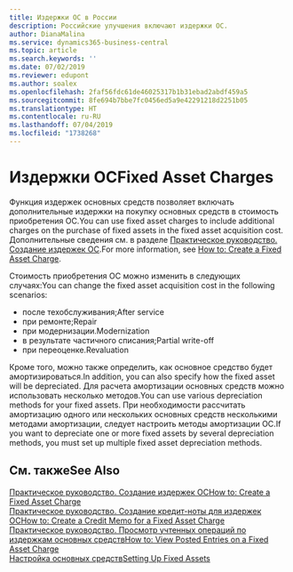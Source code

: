 ```yaml
---
title: Издержки ОС в России
description: Российские улучшения включают издержки ОС.
author: DianaMalina
ms.service: dynamics365-business-central
ms.topic: article
ms.search.keywords: ''
ms.date: 07/02/2019
ms.reviewer: edupont
ms.author: soalex
ms.openlocfilehash: 2faf56fdc61de46025317b1b31ebad2abdf459a5
ms.sourcegitcommit: 8fe694b7bbe7fc0456ed5a9e42291218d2251b05
ms.translationtype: HT
ms.contentlocale: ru-RU
ms.lasthandoff: 07/04/2019
ms.locfileid: "1738268"
---
```

# <a name="fixed-asset-charges"></a><span data-ttu-id="9869a-103">Издержки ОС</span><span class="sxs-lookup"><span data-stu-id="9869a-103">Fixed Asset Charges</span></span>

<span data-ttu-id="9869a-104">Функция издержек основных средств позволяет включать дополнительные издержки на покупку основных средств в стоимость приобретения ОС.</span><span class="sxs-lookup"><span data-stu-id="9869a-104">You can use fixed asset charges to include additional charges on the purchase of fixed assets in the fixed asset acquisition cost.</span></span> <span data-ttu-id="9869a-105">Дополнительные сведения см. в разделе [Практическое руководство. Создание издержек ОС](how-to-create-a-fixed-asset-charge.md).</span><span class="sxs-lookup"><span data-stu-id="9869a-105">For more information, see [How to: Create a Fixed Asset Charge](how-to-create-a-fixed-asset-charge.md).</span></span>  

<span data-ttu-id="9869a-106">Стоимость приобретения ОС можно изменить в следующих случаях:</span><span class="sxs-lookup"><span data-stu-id="9869a-106">You can change the fixed asset acquisition cost in the following scenarios:</span></span>  

- <span data-ttu-id="9869a-107">после техобслуживания;</span><span class="sxs-lookup"><span data-stu-id="9869a-107">After service</span></span>
- <span data-ttu-id="9869a-108">при ремонте;</span><span class="sxs-lookup"><span data-stu-id="9869a-108">Repair</span></span>
- <span data-ttu-id="9869a-109">при модернизации.</span><span class="sxs-lookup"><span data-stu-id="9869a-109">Modernization</span></span>
- <span data-ttu-id="9869a-110">в результате частичного списания;</span><span class="sxs-lookup"><span data-stu-id="9869a-110">Partial write-off</span></span>
- <span data-ttu-id="9869a-111">при переоценке.</span><span class="sxs-lookup"><span data-stu-id="9869a-111">Revaluation</span></span>

<span data-ttu-id="9869a-112">Кроме того, можно также определить, как основное средство будет амортизироваться.</span><span class="sxs-lookup"><span data-stu-id="9869a-112">In addition, you can also specify how the fixed asset will be depreciated.</span></span> <span data-ttu-id="9869a-113">Для расчета амортизации основных средств можно использовать несколько методов.</span><span class="sxs-lookup"><span data-stu-id="9869a-113">You can use various depreciation methods for your fixed assets.</span></span> <span data-ttu-id="9869a-114">При необходимости рассчитать амортизацию одного или нескольких основных средств несколькими методами амортизации, следует настроить методы амортизации ОС.</span><span class="sxs-lookup"><span data-stu-id="9869a-114">If you want to depreciate one or more fixed assets by several depreciation methods, you must set up multiple fixed asset depreciation methods.</span></span>

## <a name="see-also"></a><span data-ttu-id="9869a-115">См. также</span><span class="sxs-lookup"><span data-stu-id="9869a-115">See Also</span></span>

[<span data-ttu-id="9869a-116">Практическое руководство. Создание издержек ОС</span><span class="sxs-lookup"><span data-stu-id="9869a-116">How to: Create a Fixed Asset Charge</span></span>](How-to-Create-a-Fixed-Asset-Charge.md)  
[<span data-ttu-id="9869a-117">Практическое руководство. Создание кредит-ноты для издержек ОС</span><span class="sxs-lookup"><span data-stu-id="9869a-117">How to: Create a Credit Memo for a Fixed Asset Charge</span></span>](How-to-Create-a-Credit-Memo-for-a-Fixed-Asset-Charge.md)  
[<span data-ttu-id="9869a-118">Практическое руководство. Просмотр учтенных операций по издержкам основных средств</span><span class="sxs-lookup"><span data-stu-id="9869a-118">How to: View Posted Entries on a Fixed Asset Charge</span></span>](How-to-View-Posted-Entries-on-a-Fixed-Asset-Charge.md)  
[<span data-ttu-id="9869a-119">Настройка основных средств</span><span class="sxs-lookup"><span data-stu-id="9869a-119">Setting Up Fixed Assets</span></span>](../../fa-setup.md)  
